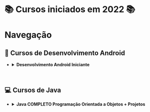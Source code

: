 # 📚 Cursos iniciados em 2022 📚

# **Navegação**

## **📱 Cursos de Desenvolvimento Android**

* <details>
  <summary> <b>Desenvolvimento Android Iniciante</b> </summary>

  Material de apoio

  * [Introdução](/Android/CursoUdemyAndroidIniciante/Introducao/);
  * [Introdução à lógica e algoritmos](/Android/CursoUdemyAndroidIniciante/Introducao-a-logica/);
  * [Android - conceitos e fundamentos](/Android/CursoUdemyAndroidIniciante/Fundamentos/);
  * [Layout - conceitos iniciais](/Android/CursoUdemyAndroidIniciante/Layout-Conceitos-Iniciais/);
  * [Convenções de Código](/Android/CursoUdemyAndroidIniciante/App01ConversorDeMoedas/);
  
  Exercícios

  * [App conversor de moedas](https://github.com/LuizMiguelSR/ConversorMoedas);

  </details>

</details>
&nbsp;

## **💻 Cursos de Java**

* <details>
  <summary> <b>Java COMPLETO Programação Orientada a Objetos + Projetos</b> </summary>

  * Fundamentos e orientação a objeto;

    * [Fundamentos](/Java/CursoUdemyJava/curso_programacao/);

  * Construtores, palavra this, sobrecarga e encapsulamento;

    * [Membros Estáticos](/Java/CursoUdemyJava/boxingEunboxing/);
    * [Classes e atributos](/Java/CursoUdemyJava/exerciciosClassesEAtributos/);
    * [Construtores](/Java/CursoUdemyJava/exercicios_contrutores/);

  * Comportamento de memória, arrays e listas;

    * [Tipo referência X Valor](/Java/CursoUdemyJava/tiposReferenciaTiposValor/);
    * [Vetores](/Java/CursoUdemyJava/vetores/);
    * [Boxing e Unboxing](/Java/CursoUdemyJava/boxingEunboxing/);
    * [Laço for each](/Java/CursoUdemyJava/lacoForEach/);
    * [Listas](/Java/CursoUdemyJava/listasParte02/);
    * [Exercícios 01](/Java/CursoUdemyJava/exerciciosListas/);
    * [Exercícios Resolvidos](/Java/CursoUdemyJava/exercicioResolvidoMatriz/);
    * [Exercícios 02](/Java/CursoUdemyJava/exerciciosMatrizes/);

  * Tópicos especiais em Java;

    * [Trabalhando com datas - Date](/Java/CursoUdemyJava/date/);
    * [Manipulando um Date com Calendar](/Java/CursoUdemyJava/calendar/);

  * Git e Github;

  * Enumerações e composição;

    * [Trabalhando com Enumerações e conversão em String](/Java/CursoUdemyJava/enumeracao/);
    * Falando sobre design;
    * Composição;
    * [Exercício 01 - Composição](/Java/CursoUdemyJava/compositionExercicio01/);
    * [Exercício 02 - StringBuilder](/Java/CursoUdemyJava/stringBuilderExercicio02/);
    * [Exercício de fixação](/Java/CursoUdemyJava/exercicioEnumComposition/);
  
  * Herança e polimorfismo;

    * [Herança](/Java/CursoUdemyJava/heranca/);
    * [Upcasting e Downcasting](/Java/CursoUdemyJava/heranca/);
    * [Sobreposição, palavra super, anotação @Override](/Java/CursoUdemyJava/heranca/);

  </details>
